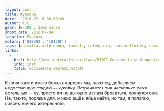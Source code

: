 ```yaml
---
layout: post
title: Куколка
date:   2016-07-16 00:00:00
author: К.С.
gear: [E-300 , 35mm macro]
shoot_date: 2016-07-04
location: Ёльбаза
colors: ['030302', '181208']
tags: [animalia, arthropoda, insecta, coleoptera, coccinelloidea, coccinellidae, coccinella, coccinella septempunctata]
links:
  -
    href: http://www.inaturalist.org/taxa/51702-Coccinella-septempunctata
    info: inat
    title: Coccinella septempunctata
---
```


К личинкам и имаго божьих коровок мы, наконец, добавляем недостающую стадию -- куколку. Встречается она несколько реже остальных -- ну, просто им не выгодно в глаза бросаться, прячутся они. Не, так-то, порядка для, можно ещё и яйца найти, но там, я полагаю, совсем ничего интересного.
